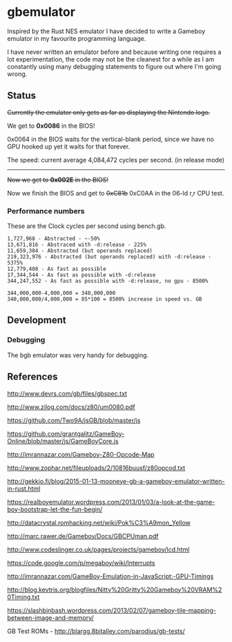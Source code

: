 # gbemulator

Inspired by the Rust NES emulator I have decided to write a Gameboy emulator in
my favourite programming language.

I have never written an emulator before and because writing one requires a lot
experimentation, the code may not be the cleanest for a while as I am constantly
using many debugging statements to figure out where I'm going wrong.

## Status

<del>Currently the emulator only gets as far as displaying the Nintendo logo.</del>

We get to **0x0086** in the BIOS!

0x0064 in the BIOS waits for the vertical-blank period, since we have no GPU
hooked up yet it waits for that forever.

The speed: current average 4,084,472 cycles per second. (in release mode)

----

<del>Now we get to **0x002E** in the BIOS!</del>

Now we finish the BIOS and get to <del>0xC81b</del> 0xC0AA in the 06-ld r,r CPU test.

### Performance numbers

These are the Clock cycles per second using bench.gb.

```
1,727,968 - Abstracted - ~-50%
13,671,816 - Abstraced with -d:release - 225%
11,659,384 - Abstracted (but operands replaced)
219,323,976 - Abstracted (but operands replaced) with -d:release - 5375%
12,779,408 - As fast as possible
17,344,544 - As fast as possible with -d:release
344,247,552 - As fast as possible with -d:release, no gpu - 8500%

344,000,000-4,000,000 = 340,000,000
340,000,000/4,000,000 = 85*100 = 8500% increase in speed vs. GB
```

## Development

### Debugging

The bgb emulator was very handy for debugging.

## References

http://www.devrs.com/gb/files/gbspec.txt

http://www.zilog.com/docs/z80/um0080.pdf

https://github.com/Two9A/jsGB/blob/master/js

https://github.com/grantgalitz/GameBoy-Online/blob/master/js/GameBoyCore.js

http://imrannazar.com/Gameboy-Z80-Opcode-Map

http://www.zophar.net/fileuploads/2/10816buusf/z80opcod.txt

http://gekkio.fi/blog/2015-01-13-mooneye-gb-a-gameboy-emulator-written-in-rust.html

https://realboyemulator.wordpress.com/2013/01/03/a-look-at-the-game-boy-bootstrap-let-the-fun-begin/

http://datacrystal.romhacking.net/wiki/Pok%C3%A9mon_Yellow

http://marc.rawer.de/Gameboy/Docs/GBCPUman.pdf

http://www.codeslinger.co.uk/pages/projects/gameboy/lcd.html

https://code.google.com/p/megaboy/wiki/Interrupts

http://imrannazar.com/GameBoy-Emulation-in-JavaScript:-GPU-Timings

http://blog.kevtris.org/blogfiles/Nitty%20Gritty%20Gameboy%20VRAM%20Timing.txt

https://slashbinbash.wordpress.com/2013/02/07/gameboy-tile-mapping-between-image-and-memory/

GB Test ROMs - http://blargg.8bitalley.com/parodius/gb-tests/
